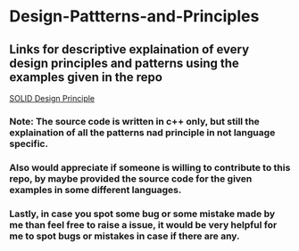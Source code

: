 # Design-Pattterns-and-Principles
## Links for descriptive explaination of every design principles and patterns using the examples given in the repo
[SOLID Design Principle](https://www.evernote.com/shard/s521/sh/cb75fd39-71d4-928f-b205-de0092f6a54c/faaiKd73fVrBSpdgg9CBEZc577IhmcQxzKl1NEsdeimFxBSjTyGh3vx1tA)

### Note: The source code is written in c++ only, but still the explaination of all the patterns nad principle in not language specific.
### Also would appreciate if someone is willing to contribute to this repo, by maybe provided the source code for the given examples in some different languages.
### Lastly, in case you spot some bug or some mistake made by me than feel free to raise a issue, it would be very helpful for me to spot bugs or mistakes in case if there are any.

